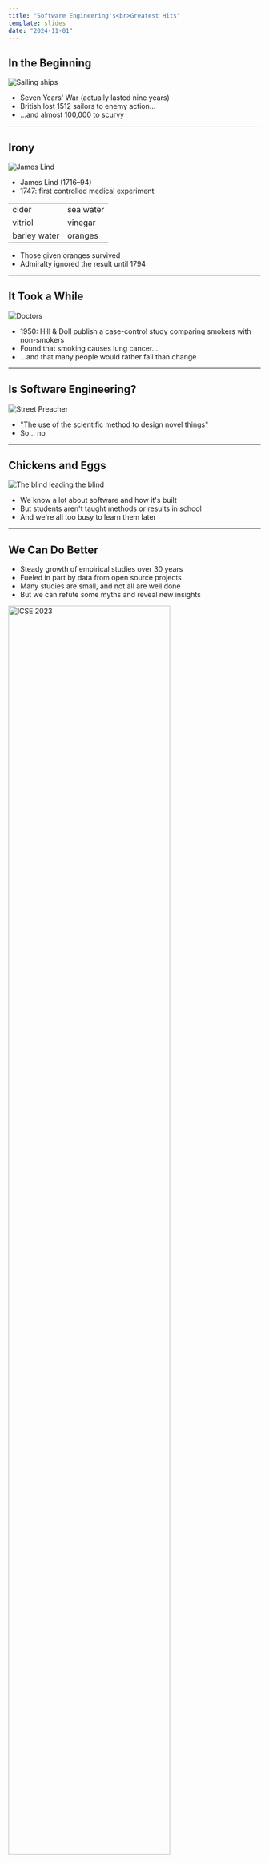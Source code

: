 ```yaml
---
title: "Software Engineering's<br>Greatest Hits"
template: slides
date: "2024-11-01"
---
```


## In the Beginning

<img src="ships.jpg" alt="Sailing ships" class="center">

-   Seven Years' War (actually lasted nine years)
-   British lost 1512 sailors to enemy action…
-   …and almost 100,000 to scurvy

---

## Irony

<div class="row">
  <div class="col-6 center">
    <img src="james-lind.jpg" alt="James Lind">
  </div>
  <div class="col-6">
    <ul>
      <li>James Lind (1716–94)</li>
      <li>1747: first controlled medical experiment</li>
    </ul>
    <table>
      <tr>
	<td>cider</td>
	<td>sea water</td>
      </tr>
      <tr>
	<td>vitriol</td>
	<td>vinegar</td>
      </tr>
      <tr>
	<td>barley water</td>
	<td>oranges</td>
      </tr>
    </table>
  </div>
</div>

-   Those given oranges survived
-   Admiralty ignored the result until 1794

---

## It Took a While

<img src="doctors.jpg" alt="Doctors" class="center">

-   1950: Hill & Doll publish a case-control study comparing smokers with non-smokers
-   Found that smoking causes lung cancer…
-   …and that many people would rather fail than change

---

## Is Software Engineering?

<img src="./engineer-600.jpg" alt="Street Preacher" class="center">

-   "The use of the scientific method to design novel things"
-   So… no

---

## Chickens and Eggs

<img src="@root/files/talks/blind-leading-blind.png" alt="The blind leading the blind" class="center">

-   We know a lot about software and how it's built
-   But students aren't taught methods or results in school
-   And we're all too busy to learn them later

---

## We Can Do Better

-   Steady growth of empirical studies over 30 years
-   Fueled in part by data from open source projects
-   Many studies are small, and not all are well done
-   But we can refute some myths and reveal new insights

<img src="./icse-2023.png" alt="ICSE 2023" width="80%" class="center">

---

## Are Some Languages Better?

<a href="#Stefik2013">Stefik2013</a>: "An Empirical Investigation into Programming Language Syntax"

-   Measured how easily novices could read:
    -   Perl
    -   Quorum: the language their team is building
    -   Randomo: syntax "designed" by rolling D&D dice
-   Perl is as hard for novices to learn as a language with a randomly-designed syntax

---

## Are Some Languages Better?

-   Second study
    -   More subjects
    -   Multiple assessment strategies
-   Languages in the C family are as hard for novices to learn to read as a randomly-designed language
-   Ruby and Python are significantly easier
-   <a href="https://quorumlanguage.com/">Quorum</a> is easier still

---

## Productivity

-   <a href="#Prechelt2000">Prechelt2000</a> had programmers implement the same thing in the language of their choice
-   How long did it take?

<img src="@root/files/talks/productivity.svg" class="center">

---

## Productivity

-   Shortest and longest times were 0.6 and 63 hours
    -   Ratio is 150X (!)
-   But people used 7 different languages
-   If we only look at Java, times are 3.8 vs. 63 hours (17X)
-   But comparing best and worst exaggerates differences
-   90th percentile vs. 50th gives 3.7X

---

## Test-Driven Development

<a href="#Shull2010">Shull2010</a>: "How Effective is Test-Driven Development?"

> …evidence from controlled experiments suggests an
> improvement in productivity when TDD is used.
> However…pilot studies provide mixed evidence, some in
> favor of and others against TDD. In the industrial
> studies…evidence suggests that TDD yields worse
> productivity. Even when considering only the more rigorous
> studies…the evidence is equally split for and against a
> positive effect.

---

## Test-Driven Development

<a href="#Fucci2016">Fucci2016</a>: "An External Replication on the Effects of Test-driven Development Using a Multi-site Blind Analysis Approach"

-   Replication study, 39 professionals, real projects
-   No significant difference between test-first and test-last development
-   "The claimed benefits of TDD may…rather [be] due to the fact that [it] encourages fine-grained steady steps that improve focus and flow."

> I practice TDD…and it works great. We don't need to prove that it works anymore.

---

## Nobody Knows Anything

<a href="#Altadmri2016">Altadmri2016</a>: "37 Million Compilations: Investigating Novice Programming Mistakes in Large-Scale Student Data"

-   Ask educators for learners' most common mistakes
-   Compare their answers to empirical data
-   Weak consensus among educators
-   Weak correlation with observations
-   Educator experience had only weak impact on results

---

## Nobody Knows Anything

Most common actual errors are:

-   Mis-matched parentheses (*not* confusing `=` with `==`)
-   Invoking methods with the wrong arguments
-   Reaching end of non-`void` method without `return`

The three that take the most time to fix are:

-   Confusing  short-circuit logical and bitwise operators
-   Using `==` instead of `.equals` to compare strings
-   Ignoring the return value from a non-void method

---

## A Caution

<a href="#Begel2014">Begel2014</a>: "Analyze This! 145 Questions for Data Scientists in Software Engineering"

-   Ask a bunch of developers to propose questions, then ask another bunch to rate them
-   Developers want to know how people actually use their products
-   They *don't* want assessments of individual performance
    -   Because they're afraid such measures will be weaponized

---

## Coding in the Dark

<a href="#Hicks2022">Hicks2022</a>: "It's like coding in the dark: The need for learning cultures within coding teams"

-   "…the work that code writers needed to do to understand code often did not feel like what was rewarded in the evaluation of their work"
-   "Despite stated ideals about knowledge sharing…this work was often contradicted with negative cues from colleagues about what was truly valued"
-   "This tension was exacerbated by code writers' fears about not looking like an engineer…"
-   "Code writers navigated this by divesting from their own learning and from the invisible work of knowledge transfer"
-   "[They] frequently expressed a poignant loneliness, even in highly resourced teams"

---

## Open Source

<a href="#Steinmacher2015">Steinmacher2015</a>: "Social Barriers Faced by Newcomers Placing Their First Contribution in Open Source Software Projects"

-   Identify 58 potential barriers
-   What matters most?
    1.  How easy it is to get set up to make a contribution
    1.  How easy it is to find a task to start with
-   Other work has also identified "how warmly first contribution was received"

---

## There Is No "Geek Gene"

<a href="#Patitsas2016">Patitsas2016</a>: "Computer Science Grades Are Not Bimodal"

-   The "geek gene" is computing's most enduring and damaging myth
-   In fact, only 5.8% of course grade distributions at a large university were actually multi-modal
-   But CS faculty are more likely to see distributions as bimodal if they think they're from a CS class
-   Even *more* likely if they believe some students are innately predisposed to do well in CS

---

## Code Metrics

-   Lots of code metrics have been proposed
    -   Halstead's measures
    -   Cyclomatic complexity
    -   Many object-oriented measures
-   But nothing works better than counting lines of code
    -   <a href="#ElEmam2001">ElEmam2001</a>: "Confounding Effects of Class Size on the Validity of Object-Oriented Metrics"
    -   <a href="#Herraiz2010">Herraiz2010</a>: "Beyond Lines of Code: Do We Need More Complexity Metrics?"

---

## Test Flakiness

<a href="#Costa2022">Costa2022</a>: "Test Flakiness Across Programming Languages"

<img src="costa2022-table6.png" class="center">

---

## Who Fixes What?

-   Original authors fix their own simple bugs much faster than other people (<a href="#Zhu2021">Zhu2021</a>)
-   But are more likely to fix or change other things at the same time

<div class="row">
  <div class="col-6 center">
    <img src="bug-fix-time.png" alt="Bug fix time">
  </div>
  <div class="col-6 center">
    <img src="bug-fix-churn.png" alt="Bug fix churn">
  </div>
</div>

---

## Language Features

<div class="row">
  <div class="col-12 center">
    <img src="typescript-features.png" alt="Typescript feature adoption" width="90%">
    <br>
    From [<a href="#Scarsbrook2023">Scarsbrook2023</a>]
  </div>
</div>

-   Nobody knows anything…

---

## Miscellaneous

-   Design patterns
    -   Teaching people design patterns makes them better programmers (<a href="#Tichy2010">Tichy2010</a>)
    -   Three experiments demonstrated cause and effect
    -   This is *not* obvious
    -   Maybe good programmers are just more likely to use patterns
-   Fuzz testing
    -   Invented by accident in 1988 (<a href="#Miller2021">Miller2021</a>)
    -   25-33% of Unix utilities crashed when fuzzed
    -   Thirty years later, "only" 12-20% still crash
    -   [*The Fuzzing Book*](https://www.fuzzingbook.org/)

---

## Miscellaneous

-   Strong typing catches about 15% of bugs (<a href="#Gao2017">Gao2017</a>)
    -   Which is a lot or a little depending on your point of view
-   Only 6-17% of configuration options are set by most users (<a href="#Xu2015">Xu2015</a>)
    -   Only 2%-8% of parameters are configured by more than 90% of users
-   Secret management is a solved problem
    -   But most developers don't know the solutions (<a href="#Basak2023">Basak2023</a>)
-   Protestware is on the rise (<a href="#Fan2024">Fan2024</a>)
-   Machine learning systems are bloated and vulnerable (<a href="#Zhang2024">Zhang2024</a>)
    -   "Through experimentation with 15 machine learning containers from TensorFlow, PyTorch, and Nvidia,
        we show that bloat accounts for up to 80% of machine learning container sizes,
	increasing container provisioning times by up to 370% and exacerbating vulnerabilities by up to 99%."

---

## What Hasn't Worked?

-   People have tried explaining all of this before

<div class="row">
  <div class="col-3"><img src="./rapid-development.jpg" width="70%"></div>
  <div class="col-3"><img src="./facts-fallacies.jpg" width="70%"></div>
  <div class="col-3"><img src="@root/files/talks/making-software.jpg" width="70%"></div>
</div>

<div class="center">
  <a href="https://neverworkintheory.org/"><strong>https://neverworkintheory.org/</strong></a>
</div>

---

## What Might?

-   Start with a little data science
    -   Using software engineering datasets (because people learn best when examples are relevant)
    -   And Python (because computer science students will probably already know it)
    -   Academically defensible ("Look, math!")
    -   And attractive to students
-   Then replicate a few simple results
-   At this point, students will be able to understand and assess the claims

---

## When We're Done

**Assignment #3**

> Given version control repositories for six software
> projects, determine whether long functions are
> more likely to be buggy than short ones.

-   Requires tool use, model building, and statistics
-   Require students to *do* science
    -   So they *understand* it
    -   So they *value* it

---

## Conclusions

<img src="@root/files/talks/wikipedian_protester.png" class="center">

-   The world needs more of this
-   What are you waiting for?

---

## Thank You


<div class="row">
  <div class="col-4">
    <p><img src="@root/files/cv/gvwilson-2025.jpg" alt="Greg Wilson" width="90%"></p>
  </div>
  <div class="col-8">
    <p><a href="http://third-bit.com">Greg Wilson</a></p>
    <p><a href="mailto:gvwilson@third-bit.com">gvwilson@third-bit.com</a></p>
    <p><a href="http://third-bit.com/talks/greatest-hits/">http://third-bit.com/talks/greatest-hits/</a></p>
    <p><a href="./bibliography/">Bibliography</a></p>
  </div>
</div>
<p class="center">
  <em>start where you are &middot; use what you have &middot; help who you can</em>
</p>
